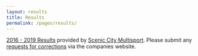 ```yaml
---
layout: results
title: Results
permalink: /pages/results/
---
```


[2016 - 2019 Results](http://sunbeltcohuttaspringstriathlon.itsyourrace.com/results.aspx?id=6556) provided by [Scenic City Multisport](http://sceniccitymultisportllc.com/).
Please submit any [requests for corrections](http://sunbeltcohuttaspringstriathlon.itsyourrace.com/Correction.aspx?id=6556) via the companies website.